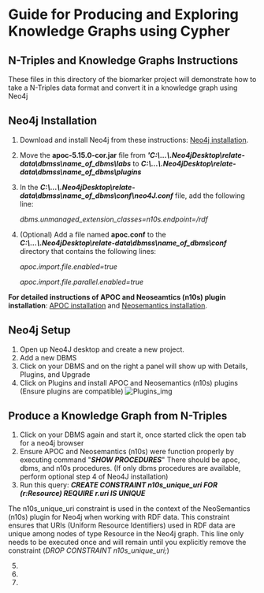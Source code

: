 # Guide for Producing and Exploring Knowledge Graphs using Cypher
## N-Triples and Knowledge Graphs Instructions
These files in this directory of the biomarker project will demonstrate how to take a N-Triples data format and convert it in a knowledge graph using Neo4j
## Neo4j Installation
1. Download and install Neo4j from these instructions: [Neo4j installation](https://neo4j.com/docs/desktop-manual/current/installation/download-installation).
2. Move the **apoc-5.15.0-cor.jar** file from ***'C:\\...\\.Neo4jDesktop\\relate-data\\dbmss\\name_of_dbms\\labs*** to ***C:\\...\\.Neo4jDesktop\\relate-data\\dbmss\\name_of_dbms\\plugins***
3. In the ***C:\\...\\.Neo4jDesktop\\relate-data\\dbmss\\name_of_dbms\\conf\\neo4J.conf*** file, add the following line:
   
   _dbms.unmanaged_extension_classes=n10s.endpoint=/rdf_

4. (Optional) Add a file named **apoc.conf** to the ***C:\\...\\.Neo4jDesktop\\relate-data\\dbmss\\name_of_dbms\\conf*** directory that contains the following lines:
   
   _apoc.import.file.enabled=true_
   
   _apoc.import.file.parallel.enabled=true_

**For detailed instructions of APOC and Neoseamtics (n10s) plugin installation**: [APOC installation](https://neo4j.com/labs/apoc/4.1/installation/) and [Neosemantics installation](https://neo4j.com/labs/neosemantics/installation/).
   
## Neo4j Setup
1. Open up Neo4J desktop and create a new project.
2. Add a new DBMS
3. Click on your DBMS and on the right a panel will show up with Details, Plugins, and Upgrade
4. Click on Plugins and install APOC and Neosemantics (n10s) plugins (Ensure plugins are compatible)
![Plugins_img](https://github.com/MiguelMazumder/csci_6221_Solidity/assets/72771218/81ab3589-ccab-425c-80a7-4413a1b6bbb1)

## Produce a Knowledge Graph from N-Triples
1. Click on your DBMS again and start it, once started click the open tab for a neo4j browser
2. Ensure APOC and Neosemantics (n10s) were function properly by executing command "***SHOW PROCEDURES***"
   There should be apoc, dbms, and n10s procedures. (If only dbms procedures are available, perform optional step 4 of Neo4J installation)
4. Run this query: ***CREATE CONSTRAINT n10s_unique_uri FOR (r:Resource) REQUIRE r.uri IS UNIQUE***

  The n10s_unique_uri constraint is used in the context of the NeoSemantics (n10s) plugin for Neo4j when working with RDF data. This constraint ensures that URIs     (Uniform Resource Identifiers) used in RDF data are unique among nodes of type Resource in the Neo4j graph. This line only needs to be executed once and will       remain until you explicitly remove the constraint (_DROP CONSTRAINT n10s_unique_uri;_)

5. 
7. 
8. 
